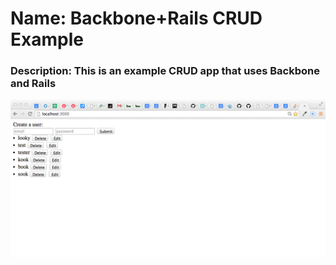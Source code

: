 <h1>Name: Backbone+Rails CRUD Example</h1>

<h3>Description: This is an example CRUD app that uses Backbone and Rails</h3>

![wireframe](app/assets/images/screenshot.png?raw=true)
